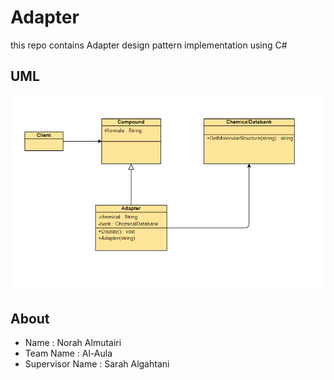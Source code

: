 # Adapter
this repo contains Adapter design pattern implementation using C#

## UML

  <img src="https://raw.githubusercontent.com/NorahMAlmutairi/Adapter/main/Adapter.png"/>
  <br/>

  ##  About 
- Name : Norah Almutairi
- Team Name : Al-Aula
- Supervisor Name : Sarah Algahtani 

